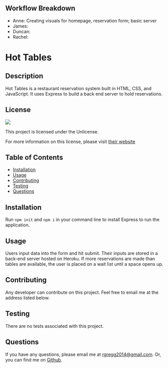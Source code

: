 ## Workflow Breakdown

- Anne: Creating visuals for homepage, reservation form; basic server
- James:
- Duncan:
- Rachel:

# Hot Tables

## Description

Hot Tables is a restaurant reservation system built in HTML, CSS, and JavaScript. It uses Express to build a back end server to hold reservations.

## License

<img src="https://img.shields.io/badge/license-Unlicense-red">
  
This project is licensed under the Unlicense.
  
For more information on this license, please visit [their website](https://unlicense.org/)
  
  
## Table of Contents
  
- [Installation](#installation)
- [Usage](#usage)
- [Contributing](#contributing)
- [Testing](#testing)
- [Questions](#questions)
  
## Installation
  
Run `npm init` and `npm i` in your command line to install Express to run the application.
  
## Usage
  
Users input data into the form and hit submit. Their inputs are stored in a back-end server hosted on Heroku. If more reservations are made than tables are available, the user is placed on a wait list until a space opens up.
  
## Contributing
  
Any developer can contribute on this project. Feel free to email me at the address listed below.
  
## Testing
  
There are no tests associated with this project.
  
## Questions
  
If you have any questions, please email me at rgregg2014@gmail.com.
Or, you can find me on [Github](https://www.github.com/rgregg2014).
